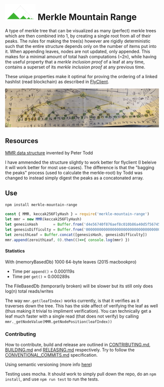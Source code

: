 # <img src="img/logo.png" alt="alt text" width="100" height="whatever"> Merkle Mountain Range

A type of merkle tree that can be visualized as many (perfect) merkle trees which are then combined into 1, by creating a single root from all of their peaks. The rules for making the tree(s) however are rigidly deterministic such that the entire structure depends only on the number of items put into it. When appending leaves, nodes are not updated, only appended. This makes for a minimal amount of total hash computations (~2n), while having the useful property that a _merkle inclusion proof_ of a leaf at any time, contains a superset of its _merkle inclusion proof_ at any previous time.

These unique properties make it optimal for proving the ordering of a linked hashlist (read blockchain) as described in [FlyClient](https://www.youtube.com/watch?v=BPNs9EVxWrA).


![alt text](img/mmr.jpg "Logo Title Text 1")


## Resources 

[MMR data structure](https://github.com/juinc/tilap/issues/244) invented by Peter Todd

I have ammended the structure slightly to work better for flyclient (I beleive it will work better for most use-cases). The difference is that the "bagging the peaks" process (used to calculate the merkle-root) by Todd was changed to instead simply digest the peaks as a concatonated array.

## Use

```
npm install merkle-mountain-range
```

```javascript
const { MMR, keccak256FlyHash } = require('merkle-mountain-range')
let mmr = new MMR(keccak256FlyHash)
let genesisHash       = Buffer.from('d4e56740f876aef8c010b86a40d5f56745a118d0906a34e69aec8c0db1cb8fa3','hex')
let genesisDifficulty = Buffer.from('0000000000000000000000000000000000000000000000000000000400000000','hex')
let zeroithLeaf = Buffer.concat([genesisHash, genesisDifficulty])
mmr.append(zeroithLeaf, 0).then(()=>{ console.log(mmr) })
```

#### Statistics

With (memoryBasedDb) 1000 64-byte leaves (2015 macbookpro)
 - Time per `append()` =  0.000119s
 - Time per `get()` =  0.000289s

The FileBasedDb (temporarily broken) will be slower but its still only does log(n) total reads/writes

The way `mmr.get(leafIndex)` works currently, is that it verifies as it traverses down the tree. This has the side affect of verifying the leaf as well (thus making it trivial to impliment verification). You can technically get a leaf much faster with a single read (that does not verify) by calling `mmr._getNodeValue(MMR.getNodePosition(leafIndex))`

### Contributing

How to contribute, build and release are outlined in [CONTRIBUTING.md](https://github.com/zmitton/pristine/blob/master/CONTRIBUTING.md), [BUILDING.md](https://github.com/zmitton/pristine/blob/master/BUILDING.md) and [RELEASING.md](https://github.com/zmitton/pristine/blob/master/RELEASING.md) respectively. Try to follow the [CONVENTIONAL_COMMITS.md](https://github.com/zmitton/pristine/blob/master/CONVENTIONAL_COMMITS.md) specification.

Using semantic versioning (more info [here](https://github.com/zmitton/pristine/blob/master/VERSIONING.md))

Testing uses mocha. It should work to simply pull down the repo, do an `npm install`, and use `npm run test` to run the tests.
